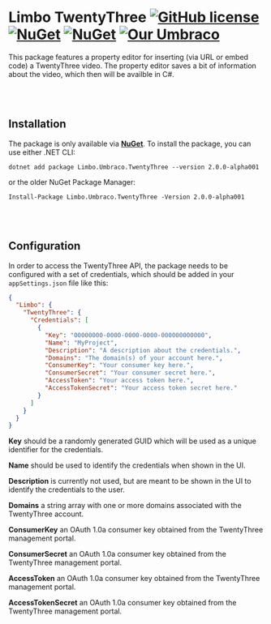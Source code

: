 # Limbo TwentyThree [![GitHub license](https://img.shields.io/badge/license-MIT-blue.svg)](LICENSE.md) [![NuGet](https://img.shields.io/nuget/v/Limbo.Umbraco.TwentyThree.svg)](https://www.nuget.org/packages/Limbo.Umbraco.TwentyThree) [![NuGet](https://img.shields.io/nuget/dt/Limbo.Umbraco.TwentyThree.svg)](https://www.nuget.org/packages/Limbo.Umbraco.TwentyThree) [![Our Umbraco](https://img.shields.io/badge/our-umbraco-%233544B1)](https://our.umbraco.com/packages/backoffice-extensions/limbo-twentythree/)

This package features a property editor for inserting (via URL or embed code) a TwentyThree video. The property editor saves a bit of information about the video, which then will be availble in C#.




<br /><br />
## Installation

The package is only available via [**NuGet**](https://www.nuget.org/packages/Limbo.Umbraco.TwentyThree/2.0.0-alpha001). To install the package, you can use either .NET CLI:

```
dotnet add package Limbo.Umbraco.TwentyThree --version 2.0.0-alpha001
```

or the older NuGet Package Manager:

```
Install-Package Limbo.Umbraco.TwentyThree -Version 2.0.0-alpha001
```







<br /><br />
## Configuration

In order to access the TwentyThree API, the package needs to be configured with a set of credentials, which should be added in your `appSettings.json` file like this:

```json
{
  "Limbo": {
    "TwentyThree": {
      "Credentials": [
        {
          "Key": "00000000-0000-0000-0000-000000000000",
          "Name": "MyProject",
          "Description": "A description about the credentials.",
          "Domains": "The domain(s) of your account here.",
          "ConsumerKey": "Your consumer key here.",
          "ConsumerSecret": "Your consumer secret here.",
          "AccessToken": "Your access token here.",
          "AccessTokenSecret": "Your access token secret here."
        }
      ]
    }
  }
}
```

**Key** should be a randomly generated GUID which will be used as a unique identifier for the credentials.

**Name** should be used to identify the credentials when shown in the UI.

**Description** is currently not used, but are meant to be shown in the UI to identify the credentials to the user.

**Domains** a string array with one or more domains associated with the TwentyThree account.

**ConsumerKey** an OAuth 1.0a consumer key obtained from the TwentyThree management portal.

**ConsumerSecret** an OAuth 1.0a consumer key obtained from the TwentyThree management portal.

**AccessToken** an OAuth 1.0a consumer key obtained from the TwentyThree management portal.

**AccessTokenSecret** an OAuth 1.0a consumer key obtained from the TwentyThree management portal.
